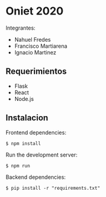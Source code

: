 # Oniet 2020

Integrantes:
 - Nahuel Fredes
 - Francisco Martiarena
 - Ignacio Martinez



## Requerimientos

- Flask
- React
- Node.js

## Instalacion

Frontend dependencies:

    $ npm install

Run the development server:

    $ npm run 

Backend dependencies:

    $ pip install -r "requirements.txt"